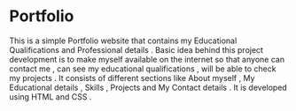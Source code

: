 # Portfolio
This is a simple Portfolio website that contains my Educational Qualifications and Professional details .
Basic idea behind this project development is to make myself available on the internet so that anyone can contact me , can see my educational qualifications , will be able to check my projects .
It consists of different sections like About myself , My Educational details , Skills , Projects and My Contact details .
It is developed using HTML and CSS . 

